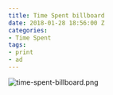 ```yaml
---
title: Time Spent billboard
date: 2018-01-28 18:56:00 Z
categories:
- Time Spent
tags:
- print
- ad
---
```


![time-spent-billboard.png](/uploads/time-spent-billboard.png)